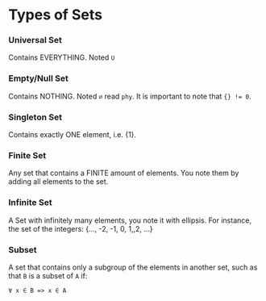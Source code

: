 # Types of Sets

### Universal Set
Contains EVERYTHING. Noted `U`

### Empty/Null Set
Contains NOTHING. Noted `∅` read `phy`. It is important to note that `{} != 0`.

### Singleton Set
Contains exactly ONE element, i.e. {1}.

### Finite Set
Any set that contains a FINITE amount of elements. You note them by adding all elements to the set.

### Infinite Set
A Set with infinitely many elements, you note it with ellipsis. For instance, the set of the integers:
{..., -2, -1, 0, 1,,2, ...}

### Subset
A set that contains only a subgroup of the elements in another set, such as that `B` is a subset of `A` if:
```
∀ x ∈ B => x ∈ A
```

